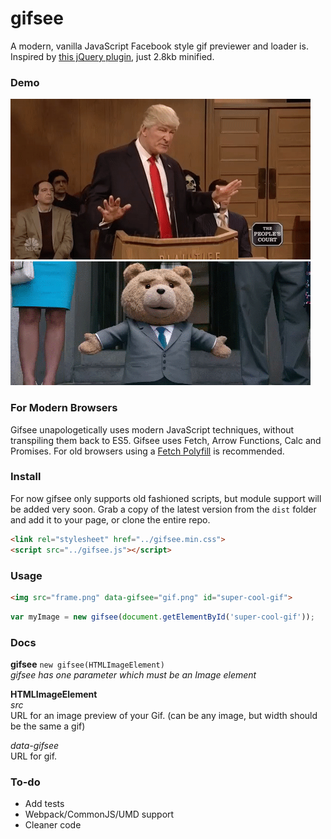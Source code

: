 # gifsee
A modern, vanilla JavaScript Facebook style gif previewer and loader is. Inspired by [this jQuery plugin](https://github.com/SodhanaLibrary/jqGifPreview), just 2.8kb minified.

### Demo
  <img src="img/gif_01.png" class="custom-class" data-gifsee="img/gif_01.gif" alt="">
  <img src="img/gif_02.png" class="custom-class" data-gifsee="img/gif_02.gif" alt="">
  <script src="js/gifsee.js"></script>
  <script>
  var myimg = new gifsee(document.querySelectorAll('img')[0]);
  var myimg2 = new gifsee(document.querySelectorAll('img')[1]);
  </script>

### For Modern Browsers 
Gifsee unapologetically uses modern JavaScript techniques, without transpiling them back to ES5. Gifsee uses Fetch, Arrow Functions, Calc and Promises. For old browsers using a [Fetch Polyfill](https://github.com/github/fetch) is recommended.

### Install
For now gifsee only supports old fashioned scripts, but module support will be added very soon. Grab a copy of the latest version from the ```dist``` folder and add it to your page, or clone the entire repo. 
```html
<link rel="stylesheet" href="../gifsee.min.css">
<script src="../gifsee.js"></script>
```
### Usage 
```html 
<img src="frame.png" data-gifsee="gif.png" id="super-cool-gif">
```
```javascript
var myImage = new gifsee(document.getElementById('super-cool-gif'));
```

### Docs
**gifsee** ```new gifsee(HTMLImageElement)```  
*gifsee has one parameter which must be an Image element*  

**HTMLImageElement**  
*src*  
URL for an image preview of your Gif. (can be any image, but width should be the same a gif)

*data-gifsee*  
URL for gif.


### To-do
- Add tests
- Webpack/CommonJS/UMD support
- Cleaner code
